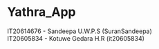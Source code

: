 # Yathra_App

IT20614676 - Sandeepa U.W.P.S (SuranSandeepa) <br>
IT20605834 - Kotuwe Gedara H.R (it20605834)
